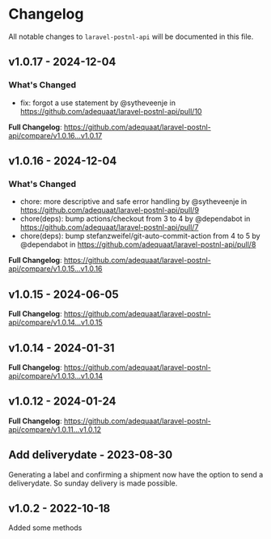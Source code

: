 # Changelog

All notable changes to `laravel-postnl-api` will be documented in this file.

## v1.0.17 - 2024-12-04

### What's Changed

* fix: forgot a use statement by @sytheveenje in https://github.com/adequaat/laravel-postnl-api/pull/10

**Full Changelog**: https://github.com/adequaat/laravel-postnl-api/compare/v1.0.16...v1.0.17

## v1.0.16 - 2024-12-04

### What's Changed

* chore: more descriptive and safe error handling by @sytheveenje in https://github.com/adequaat/laravel-postnl-api/pull/9
* chore(deps): bump actions/checkout from 3 to 4 by @dependabot in https://github.com/adequaat/laravel-postnl-api/pull/7
* chore(deps): bump stefanzweifel/git-auto-commit-action from 4 to 5 by @dependabot in https://github.com/adequaat/laravel-postnl-api/pull/8

**Full Changelog**: https://github.com/adequaat/laravel-postnl-api/compare/v1.0.15...v1.0.16

## v1.0.15 - 2024-06-05

**Full Changelog**: https://github.com/adequaat/laravel-postnl-api/compare/v1.0.14...v1.0.15

## v1.0.14 - 2024-01-31

**Full Changelog**: https://github.com/adequaat/laravel-postnl-api/compare/v1.0.13...v1.0.14

## v1.0.12 - 2024-01-24

**Full Changelog**: https://github.com/adequaat/laravel-postnl-api/compare/v1.0.11...v1.0.12

## Add deliverydate - 2023-08-30

Generating a label and confirming a shipment now have the option to send a deliverydate. So sunday delivery is made possible.

## v1.0.2 - 2022-10-18

Added some methods

